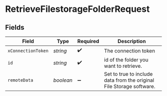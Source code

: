 # RetrieveFilestorageFolderRequest


## Fields

| Field                                                                | Type                                                                 | Required                                                             | Description                                                          |
| -------------------------------------------------------------------- | -------------------------------------------------------------------- | -------------------------------------------------------------------- | -------------------------------------------------------------------- |
| `xConnectionToken`                                                   | *string*                                                             | :heavy_check_mark:                                                   | The connection token                                                 |
| `id`                                                                 | *string*                                                             | :heavy_check_mark:                                                   | id of the folder you want to retrieve.                               |
| `remoteData`                                                         | *boolean*                                                            | :heavy_minus_sign:                                                   | Set to true to include data from the original File Storage software. |